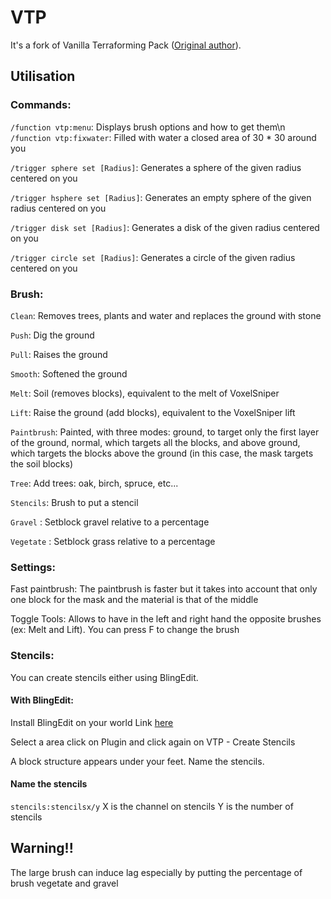 # VTP

It's a fork of Vanilla Terraforming Pack ([Original author](https://www.planetminecraft.com/mod/vanilla-terraforming-pack-datapack-4124905/)).


## Utilisation

### Commands:
`/function vtp:menu`: Displays brush options and how to get them\n
`/function vtp:fixwater`: Filled with water a closed area of 30 * 30 around you

`/trigger sphere set [Radius]`: Generates a sphere of the given radius centered on you

`/trigger hsphere set [Radius]`: Generates an empty sphere of the given radius centered on you

`/trigger disk set [Radius]`: Generates a disk of the given radius centered on you

`/trigger circle set [Radius]`: Generates a circle of the given radius centered on you


### Brush:
`Clean`: Removes trees, plants and water and replaces the ground with stone

`Push`: Dig the ground

`Pull`: Raises the ground

`Smooth`: Softened the ground

`Melt`: Soil (removes blocks), equivalent to the melt of VoxelSniper

`Lift`: Raise the ground (add blocks), equivalent to the VoxelSniper lift

`Paintbrush`: Painted, with three modes: ground, to target only the first layer of the ground, normal, which targets all the blocks, and above ground, which targets the blocks above the ground (in this case, the mask targets the soil blocks)

`Tree`: Add trees: oak, birch, spruce, etc...

`Stencils`: Brush to put a stencil

`Gravel` : Setblock gravel relative to a percentage

`Vegetate` : Setblock grass relative to a percentage

### Settings:

Fast paintbrush: The paintbrush is faster but it takes into account that only one block for the mask and the material is that of the middle

Toggle Tools: Allows to have in the left and right hand the opposite brushes (ex: Melt and Lift). You can press F to change the brush

### Stencils:

You can create stencils either using BlingEdit.

#### With BlingEdit:

Install BlingEdit on your world Link [here](https://www.reddit.com/r/BlingEdit/comments/9pdd2w/subreddit_plugin_list/)

Select a area click on Plugin and click again on VTP - Create Stencils

A block structure appears under your feet. Name the stencils.


#### Name the stencils
`stencils:stencilsx/y`
X is the channel on stencils
Y is the number of stencils


## Warning!!

The large brush can induce lag especially by putting the percentage of brush vegetate and gravel
